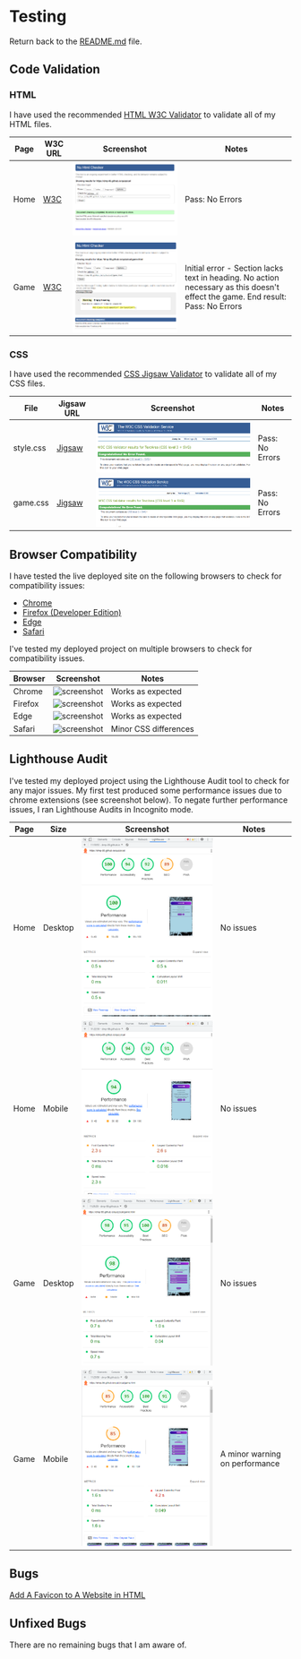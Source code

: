 # Testing

Return back to the [README.md](README.md) file.

## Code Validation


### HTML

I have used the recommended [HTML W3C Validator](https://validator.w3.org) to validate all of my HTML files.

| Page | W3C URL | Screenshot | Notes |
| --- | --- | --- | --- |
| Home | [W3C](https://validator.w3.org/nu/?doc=https%3A%2F%2Fdmp-86.github.io%2Fquizzical%2F) | ![screenshot](images/w3cverify1.png) | Pass: No Errors |
| Game| [W3C](https://validator.w3.org/nu/?doc=https%3A%2F%2Fdmp-86.github.io%2Fquizzical%2Fgame.html) | ![screenshot](images/w3cverify2.png) | Initial error - Section lacks text in heading. No action necessary as this doesn't effect the game. End result: Pass: No Errors |


### CSS

I have used the recommended [CSS Jigsaw Validator](https://jigsaw.w3.org/css-validator) to validate all of my CSS files.


| File | Jigsaw URL | Screenshot | Notes |
| --- | --- | --- | --- |
| style.css | [Jigsaw](https://jigsaw.w3.org/css-validator/validator?uri=https%3A%2F%2Fdmp-86.github.io%2Fquizzical%2F&profile=css3svg&usermedium=all&warning=1&vextwarning=&lang=en#warnings) | ![screenshot](images/cssverify1.png) | Pass: No Errors |
| game.css | [Jigsaw](https://jigsaw.w3.org/css-validator/validator?uri=https%3A%2F%2Fdmp-86.github.io%2Fquizzical%2F&profile=css3svg&usermedium=all&warning=1&vextwarning=&lang=en#warnings) | ![screenshot](images/cssverify2.png) | Pass: No Errors |

## Browser Compatibility

I have tested the live deployed site on the following browsers to check for compatibility issues:

- [Chrome](https://www.google.com/chrome)
- [Firefox (Developer Edition)](https://www.mozilla.org/firefox/developer)
- [Edge](https://www.microsoft.com/edge)
- [Safari](https://support.apple.com/downloads/safari)


I've tested my deployed project on multiple browsers to check for compatibility issues.

| Browser | Screenshot | Notes |
| --- | --- | --- |
| Chrome | ![screenshot](documentation/chrome-browser-test.png) | Works as expected |
| Firefox | ![screenshot](documentation/firefox-dev.png) | Works as expected  |
| Edge | ![screenshot](documentation/edge-browser-test.png) | Works as expected |
| Safari | ![screenshot](documentation/safari-broswer2.png) | Minor CSS differences |



## Lighthouse Audit


I've tested my deployed project using the Lighthouse Audit tool to check for any major issues.
My first test produced some performance issues due to chrome extensions (see screenshot below). To negate further performance issues, I ran Lighthouse Audits in Incognito mode. 

| Page | Size | Screenshot | Notes |
| --- | --- | --- | --- |
| Home | Desktop | ![screenshot](images/lighthousemain.png) | No issues |
| Home | Mobile | ![screenshot](images/lighthousemainmobile.png) | No issues |
| Game  | Desktop | ![screenshot](images/lighthousequiz.png) | No issues |
| Game | Mobile | ![screenshot](images/lighthousegamemobile.png) | A minor warning on performance |


## Bugs


[Add A Favicon to A Website in HTML](https://www.youtube.com/watch?app=desktop&v=kEf1xSwX5D8)


## Unfixed Bugs

There are no remaining bugs that I am aware of.
